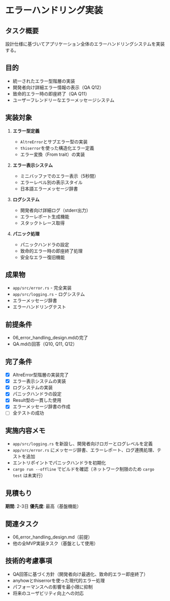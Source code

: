 # エラーハンドリング実装

## タスク概要
設計仕様に基づいてアプリケーション全体のエラーハンドリングシステムを実装する。

## 目的
- 統一されたエラー型階層の実装
- 開発者向け詳細エラー情報の表示（QA Q12）
- 致命的エラー時の即座終了（QA Q11）
- ユーザーフレンドリーなエラーメッセージシステム

## 実装対象
1. **エラー型定義**
   - `AltreError`とサブエラー型の実装
   - `thiserror`を使った構造化エラー定義
   - エラー変換（From trait）の実装

2. **エラー表示システム**
   - ミニバッファでのエラー表示（5秒間）
   - エラーレベル別の表示スタイル
   - 日本語エラーメッセージ辞書

3. **ログシステム**
   - 開発者向け詳細ログ（stderr出力）
   - エラーレポート生成機能
   - スタックトレース取得

4. **パニック処理**
   - パニックハンドラの設定
   - 致命的エラー時の即座終了処理
   - 安全なエラー復旧機能

## 成果物
- `app/src/error.rs` - 完全実装
- `app/src/logging.rs` - ログシステム
- エラーメッセージ辞書
- エラーハンドリングテスト

## 前提条件
- 06_error_handling_design.mdの完了
- QA.mdの回答（Q10, Q11, Q12）

## 完了条件
- [x] AltreError型階層の実装完了
- [x] エラー表示システムの実装
- [x] ログシステムの実装
- [x] パニックハンドラの設定
- [x] Result型の一貫した使用
- [x] エラーメッセージ辞書の作成
- [ ] 全テストの成功

## 実施内容メモ
- `app/src/logging.rs` を新設し、開発者向けロガーとログレベルを定義
- `app/src/error.rs` にメッセージ辞書、エラーレポート、ログ連携処理、テストを追加
- エントリポイントでパニックハンドラを初期化
- `cargo run --offline` でビルドを確認（ネットワーク制限のため `cargo test` は未実行）

## 見積もり
**期間**: 2-3日
**優先度**: 最高（基盤機能）

## 関連タスク
- 06_error_handling_design.md（前提）
- 他の全MVP実装タスク（基盤として使用）

## 技術的考慮事項
- QA回答に基づく方針（開発者向け最適化、致命的エラー即座終了）
- anyhowとthiserrorを使った現代的エラー処理
- パフォーマンスへの影響を最小限に抑制
- 将来のユーザビリティ向上への対応
